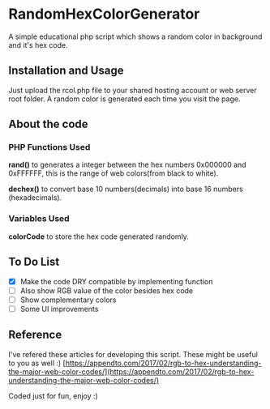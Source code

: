 # RandomHexColorGenerator
A simple educational php script which shows a random color in background and it's hex code.
## Installation and Usage
Just upload the rcol.php file to your shared hosting account or web server root folder. A random color is generated each time you visit the page.
## About the code
### PHP Functions Used
**rand()** to generates a integer between the hex numbers 0x000000 and 0xFFFFFF, this is the range of web colors(from black to white).

**dechex()** to convert base 10 numbers(decimals) into base 16 numbers (hexadecimals).
### Variables Used
**colorCode** to store the hex code generated randomly.
## To Do List
- [x] Make the code DRY compatible by implementing function
- [ ] Also show RGB value of the color besides hex code
- [ ] Show complementary colors
- [ ] Some UI improvements
## Reference
I've refered these articles for developing this script. These might be useful to you as well :)
[https://appendto.com/2017/02/rgb-to-hex-understanding-the-major-web-color-codes/](https://appendto.com/2017/02/rgb-to-hex-understanding-the-major-web-color-codes/) 

Coded just for fun, enjoy :)
